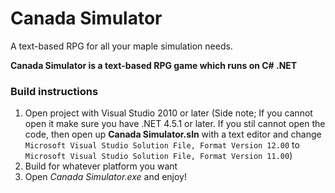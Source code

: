 # Canada Simulator
A text-based RPG for all your maple simulation needs.

**Canada Simulator is a text-based RPG game which runs on C# .NET**


### Build instructions

1. Open project with Visual Studio 2010 or later (Side note; If you cannot open it make sure you have .NET 4.5.1 or later. If you stil cannot open the code, then open up **Canada Simulator.sln** with a text editor and change `Microsoft Visual Studio Solution File, Format Version 12.00` to `Microsoft Visual Studio Solution File, Format Version 11.00`)
2. Build for whatever platform you want
3. Open _Canada Simulator.exe_ and enjoy!
